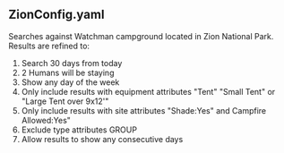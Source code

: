 ## ZionConfig.yaml
Searches against Watchman campground located in Zion National Park.  Results are refined to:

1. Search 30 days from today
2. 2 Humans will be staying
3. Show any day of the week
4. Only include results with equipment attributes "Tent" "Small Tent" or "Large Tent over 9x12'"
5. Only include results with site attributes "Shade:Yes" and Campfire Allowed:Yes"
6. Exclude type attributes GROUP
7. Allow results to show any consecutive days
